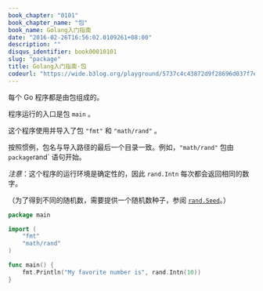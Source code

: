 ```yaml
---
book_chapter: "0101"
book_chapter_name: "包"
book_name: Golang入门指南
date: "2016-02-26T16:56:02.0109261+08:00"
description: ""
disqus_identifier: book00010101
slug: "package"
title: Golang入门指南-包
codeurl: "https://wide.b3log.org/playground/5737c4c43872d9f28696d037f7e5d4aa.go"
---
```


每个 Go 程序都是由包组成的。

程序运行的入口是包 `main` 。

这个程序使用并导入了包 `"fmt"` 和 `"math/rand"` 。

按照惯例，包名与导入路径的最后一个目录一致。例如，`"math/rand"` 包由 `package`rand` 语句开始。

*注意*：这个程序的运行环境是确定性的，因此
 `rand.Intn` 每次都会返回相同的数字。

（为了得到不同的随机数，需要提供一个随机数种子，参阅 [`rand.Seed`](https://go-zh.org/pkg/math/rand/#Seed)。）

```go
package main

import (
	"fmt"
	"math/rand"
)

func main() {
	fmt.Println("My favorite number is", rand.Intn(10))
}
``` 